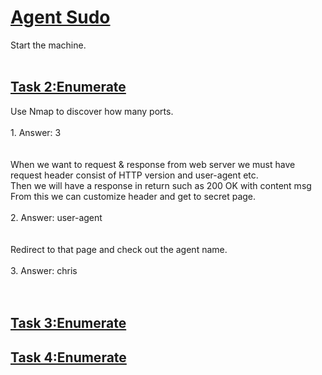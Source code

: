 <h1><ins>Agent Sudo</ins></h1>
Start the machine.<br><br>
<h2><ins>Task 2:Enumerate</ins></h2>
Use Nmap to discover how many ports. <br><br>
1. Answer: 3<br><br><br>
When we want to request & response from web server we must have request header consist of HTTP version and user-agent etc. <br> Then we will have a response in return such as 200 OK with content msg <br>From this we can customize header and get to secret page. <br><br>
2. Answer: user-agent<br><br><br>
Redirect to that page and check out the agent name. <br><br>
3. Answer: chris<br><br><br>

<h2><ins>Task 3:Enumerate</ins></h2>
<h2><ins>Task 4:Enumerate</ins></h2>

